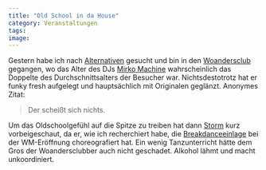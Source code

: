 ```yaml
---
title: "Old School in da House"
category: Veranstaltungen
tags: 
image: 
---
```


Gestern habe ich nach [Alternativen](http://www.misantropolis.de/2006/06/alternativen) gesucht und bin in den [Woandersclub](http://www.woandersclub.de) gegangen, wo das Alter des DJs [Mirko Machine](http://www.mirkomachine.de/) wahrscheinlich das Doppelte des Durchschnittsalters der Besucher war. Nichtsdestotrotz hat er funky fresh aufgelegt und hauptsächlich mit Originalen geglänzt. Anonymes Zitat:
> Der scheißt sich nichts.

Um das Oldschoolgefühl auf die Spitze zu treiben hat dann [Storm](http://www.stormdance.de) kurz vorbeigeschaut, da er, wie ich recherchiert habe, die [Breakdanceeinlage](http://www.urban-dance-stylez.com/wm2006.htm) bei der WM-Eröffnung choreografiert hat. Ein wenig Tanzunterricht hätte dem Gros der Woandersclubber auch nicht geschadet. Alkohol lähmt und macht unkoordiniert.